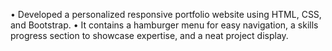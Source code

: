 •	Developed a personalized responsive portfolio website using HTML, CSS, and Bootstrap. 
•	It contains a hamburger menu for easy navigation, a skills progress section to showcase expertise, and a neat project display.
